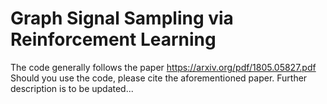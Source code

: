# Graph Signal Sampling via Reinforcement Learning

The code generally follows the paper https://arxiv.org/pdf/1805.05827.pdf
Should you use the code, please cite the aforementioned paper.
Further description is to be updated...